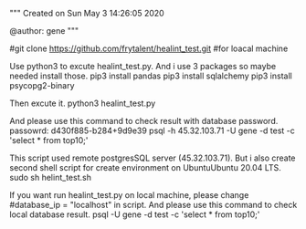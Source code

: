 """
Created on Sun May  3 14:26:05 2020

@author: gene
"""

#git clone https://github.com/frytalent/healint_test.git
#for loacal machine
    
Use python3 to excute healint_test.py.
And i use 3 packages so maybe needed install those.
pip3 install pandas
pip3 install sqlalchemy
pip3 install psycopg2-binary

Then excute it.
python3 healint_test.py

And please use this command to check result with database password.
passowrd: d430f885-b284+9d9e39
psql -h 45.32.103.71 -U gene -d test -c 'select * from top10;'

This script used remote postgresSQL server (45.32.103.71).
But i also create second shell script for create environment on UbuntuUbuntu 20.04 LTS.
sudo sh helint_test.sh

If you want run healint_test.py on local machine, please change #database_ip = "localhost" in script.
And please use this command to check local database result.
psql -U gene -d test -c 'select * from top10;'